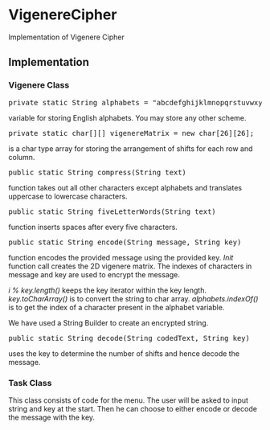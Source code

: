 # VigenereCipher
Implementation of Vigenere Cipher

## Implementation

### Vigenere Class
<pre>private static String alphabets = "abcdefghijklmnopqrstuvwxyz";</pre> variable for storing English alphabets. You may store any other scheme.

<pre>private static char[][] vigenereMatrix = new char[26][26];</pre> is a char type array for storing the arrangement of shifts for each row and column.

<pre>public static String compress(String text)</pre> function takes out all other characters except alphabets and translates uppercase to lowercase characters.

<pre>public static String fiveLetterWords(String text)</pre> function inserts spaces after every five characters.

<pre>public static String encode(String message, String key)</pre> function encodes the provided message using the provided key. <em>Init</em> function call creates the 2D vigenere matrix. The indexes of characters in message and key are used to encrypt the message.
<em>i % key.length()</em> keeps the key iterator within the key length.
<em>key.toCharArray()</em> is to convert the string to char array.
<em>alphabets.indexOf()</em> is to get the index of a character present in the alphabet variable.
<p>We have used a String Builder to create an encrypted string.</p>

<pre>public static String decode(String codedText, String key)</pre> uses the key to determine the number of shifts and hence decode the message.

### Task Class

<p>This class consists of code for the menu. The user will be asked to input string and key at the start. Then he can choose to either encode or decode the message with the key.</p>
